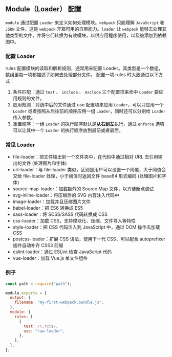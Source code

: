 ## Module（Loader） 配置

`module` 通过配置 `Loader` 来定义如何处理模块。`webpack` 只能理解 `JavaScript` 和 `JSON` 文件，这是 `webpack` 开箱可用的自带能力。`loader` 让 `webpack` 能够去处理其他类型的文件，并将它们转换为有效模块，以供应用程序使用，以及被添加到依赖图中。

### 配置 Loader

rules 配置模块的读取和解析规则，通常用来配置 Loader。其类型是一个数组，数组里每一项都描述了如何去处理部分文件。 配置一项 rules 时大致通过以下方式：

1. 条件匹配：通过 `test` 、 `include` 、 `exclude` 三个配置项来命中 `Loader` 要应用规则的文件。
2. 应用规则：对选中后的文件通过 use 配置项来应用 `Loader`，可以只应用一个 `Loader` 或者按照从后往前的顺序应用一组 `Loader`，同时还可以分别给 `Loader` 传入参数。
3. 重置顺序：一组 `Loader` 的执行顺序默认是**从右到左**执行，通过 `enforce` 选项可以让其中一个 `Loader` 的执行顺序放到最前或者最后。

### 常见 Loader

- file-loader：把文件输出到一个文件夹中，在代码中通过相对 URL 去引用输出的文件 (处理图片和字体)
- url-loader：与 file-loader 类似，区别是用户可以设置一个阈值，大于阈值会交给 file-loader 处理，小于阈值时返回文件 base64 形式编码 (处理图片和字体)
- source-map-loader：加载额外的 Source Map 文件，以方便断点调试
- svg-inline-loader：将压缩后的 SVG 内容注入代码中
- image-loader：加载并且压缩图片文件
- babel-loader：把 ES6 转换成 ES5
- sass-loader：将 SCSS/SASS 代码转换成 CSS
- css-loader：加载 CSS，支持模块化、压缩、文件导入等特性
- style-loader：把 CSS 代码注入到 JavaScript 中，通过 DOM 操作去加载 CSS
- postcss-loader：扩展 CSS 语法，使用下一代 CSS，可以配合 autoprefixer 插件自动补齐 CSS3 前缀
- eslint-loader：通过 ESLint 检查 JavaScript 代码
- vue-loader：加载 Vue.js 单文件组件

### 例子

```js
const path = require("path");

module.exports = {
  output: {
    filename: "my-first-webpack.bundle.js",
  },
  module: {
    rules: [
      {
        test: /\.txt$/,
        use: "raw-loader",
      },
    ],
  },
};
```
